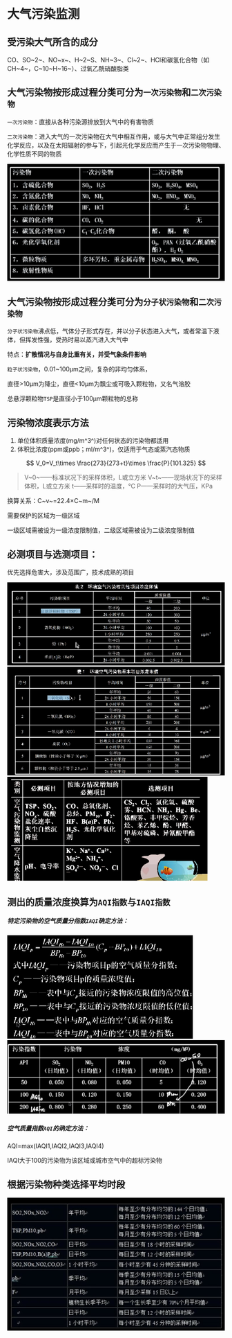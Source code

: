 # 大气污染监测

## 受污染大气所含的成分

CO、SO~2~、NO~x~、H~2~S、NH~3~、Cl~2~、HCl和碳氢化合物（如CH~4~，C~10~H~16~）、过氧乙酰硝酸脂类



## 大气污染物按形成过程分类可分为`一次污染物`和`二次污染物`

`一次污染物`：直接从各种污染源排放到大气中的有害物质

`二次污染物`：进入大气的一次污染物在大气中相互作用，或与大气中正常组分发生化学反应，以及在太阳辐射的参与下，引起光化学反应而产生于一次污染物物理、化学性质不同的物质

<div align=left> <img src="./assets/1651798515775.png" alt="1651798515775" style="zoom:65%;" /> </div>



## 大气污染物按形成过程分类可分为`分子状污染物`和`二次污染物`

`分子状污染物`沸点低，气体分子形式存在，并以分子状态进入大气，或者常温下液体，但挥发性强，受热时易以蒸汽进入大气中

特点：**扩散情况与自身比重有关，并受气象条件影响**



`粒子状污染物`，0.01~100μm之间，复杂的非均匀体系，

直径>10μm为降尘，直径<10μm为飘尘或可吸入颗粒物，又名气溶胶

总悬浮颗粒物`TSP`是直径小于100μm颗粒物的总称



## 污染物浓度表示方法

1. 单位体积质量浓度(mg/m^3^)对任何状态的污染物都适用
2. 体积比浓度(ppm或ppb；ml/m^3^)，仅适用于气态或蒸汽态物质

$$
V_0=V_t\times \frac{273}{273+t}\times \frac{P}{101.325}
$$

> V~0~——标准状况下的采样体积，L或立方米
> V~t~——现场状况下的采样体积，L或立方米
> t——采样时的温度，℃
> P——采样时的大气压，KPa

换算关系：C~v~=22.4×C~m~/M



需要保护的区域为一级区域

一级区域需被设为一级浓度限制值，二级区域需被设为二级浓度限制值



## 必测项目与选测项目：

优先选择危害大，涉及范围广，技术成熟的项目

<div align=left> <img src="./assets/1651800376902.png" alt="1651800376902" style="zoom:80%;  " /> </div>

<div align=left> <img src="./assets/1651800465106.png" alt="1651800465106" style="zoom:80%;  " /> </div>

<div align=left><img src="assets/image-20220513083436713.png" alt="image-20220513083436713" style="zoom:50%;" /></div>

## 测出的质量浓度换算为`AQI指数`与`IAQI指数`

##### 特定污染物的空气质量分指数`IAQI`确定方法：

<div align=left> <img src="./assets/1651800931560.png" alt="1651800931560" style="zoom:60%;  " /> </div>

<div align=left> <img src="./assets/1651801072435.png" alt="1651801072435" style="zoom:60%;  " /> </div>



##### 空气质量指数`AQI`的确定方法：

AQI=max(IAQI1,IAQI2,IAQI3,IAQI4)

IAQI大于100的污染物为该区域或城市空气中的超标污染物



## 根据污染物种类选择平均时段

<div align=left> <img src="./assets/1651801927509.png" alt="1651801927509" style="zoom:120%;  " /> </div>
